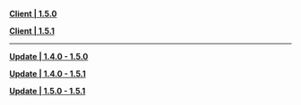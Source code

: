 **[Client | 1.5.0](https://autopatchcn.yuanshen.com/client_app/pc_mihoyo/20210428_4f4c4896195a34be/YuanShen_1.5.0.zip)**

**[Client | 1.5.1](https://autopatchcn.yuanshen.com/client_app/pc_mihoyo/20210430_ecaaf3c411f5f79f/YuanShen_1.5.1.zip)**

---

**[Update | 1.4.0 - 1.5.0](https://autopatchcn.yuanshen.com/client_app/update/hk4e_cn/18/game_1.4.0_1.5.0_diff_WYE2f6ng.zip)**

**[Update | 1.4.0 - 1.5.1](https://autopatchcn.yuanshen.com/client_app/update/hk4e_cn/18/game_1.4.0_1.5.1_diff_VJGw6zj8.zip)**

**[Update | 1.5.0 - 1.5.1](https://autopatchcn.yuanshen.com/client_app/update/hk4e_cn/18/game_1.5.0_1.5.1_diff_LWsm6jw1.zip)**
